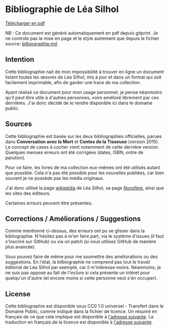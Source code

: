 # Bibliographie de Léa Silhol

[Télécharger en pdf](https://gitprint.com/luigibrosse/lea-silhol-bilbiographie/blob/master/bibliographie.md?download)

NB : Ce document est généré automatiquement en pdf depuis gitprint. Je ne controle pas la mise en page et le style autrement que depuis le fichier source: [bilbiographie.md](https://github.com/luigibrosse/lea-silhol-bilbiographie/blob/master/bibliographie.md).

## Intention

Cette bibliographie nait de mon impossibilité à trouver en ligne un document listant toutes les œuvres de Léa Silhol, mis à jour et dans un format qui soit facilement imprimable, afin de garder une trace de ma collection.

Ayant réalisé ce document pour mon usage personnel, je pense néanmoins qu'il peut être utile à d'autres personnes, voire amélioré librement par ces dernières. J'ai donc décidé de le rendre disponible ici dans le domaine public.

## Sources

Cette bibliographie est basée sur les deux bibliographies officielles, parues dans **Conversation avec la Mort** et **Contes de la Tisseuse** (version 2015). Le concept de cases à cocher vient notamment de cette dernière version. Quelques menues erreurs ont été corrigées (dates, ISBN, ordre de parution).

Pour ce faire, les livres de ma collection eux-mêmes ont été utilisés autant que possible. Cela n'a pas été possible pour les nouvelles publiées, car bien souvent je ne possède pas les média originaux.

J'ai donc utilisé la page [wikipédia](https://fr.wikipedia.org/wiki/L%C3%A9a_Silhol) de Léa Silhol, sa page [Noosfère](http://www.noosfere.com/icarus/livres/auteur.asp?numauteur=-50617&Niveau=Romans), ainsi que les sites des éditeurs.

Certaines erreurs peuvent être présentes.

## Corrections / Améliorations / Suggestions

Comme mentionné ci-dessus, des erreurs ont pu se glisser dans la bibliographie. N'hésitez pas à m'en faire part, via le système d'issues (il faut s'inscrire sur GitHub) ou via un patch (si vous utilisez GitHub de manière plus avancée).

Vous pouvez faire de même pour me soumettre des améliorations ou des suggestions. En l'état, la bilbiographie ne comprend pas tout le travail éditorial de Léa Silhol par exemple, car il m'intéresse moins. Néanmoins, je ne suis pas opposé au fait de l'inclure si cela présente un intéret pour quelqu'un d'autre (et encore moins si cette personne veut s'en occuper).

## License

Cette bibliographie est disponible sous CC0 1.0 universel - Transfert dans le Domaine Public, comme indiqué dans la fichier de licence. Un résumé en français de ce que cela implique est disponible à [l'adresse suivante](https://creativecommons.org/publicdomain/zero/1.0/deed.fr). La traduction en français de la licence est disponible à [l'adresse suivante](Thttps://creativecommons.org/publicdomain/zero/1.0/legalcode.fr).
